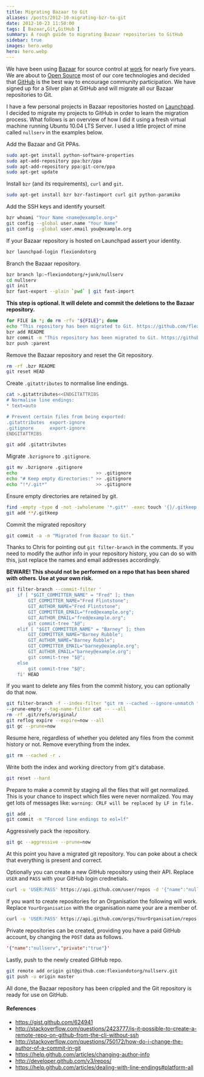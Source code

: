 ```yaml
---
title: Migrating Bazaar to Git
aliases: /posts/2012-10-migrating-bzr-to-git
date: 2012-10-23 11:50:00
tags: [ Bazaar,Git,GitHub ]
summary: A rough guide to migrating Bazaar repositories to GitHub
sidebar: true
images: hero.webp
hero: hero.webp
---
```


We have been using [Bazaar](http://bazaar.canonical.com) for source
control at [work](http://www.flightdataservices.com) for nearly five
years. We are about to [Open Source](http://opensource.org) most of our
core technologies and decided that [GitHub](https://github.com) is the
best way to encourage community participation. We have signed up for a
Silver plan at GitHub and will migrate all our Bazaar repositories to Git.

I have a few personal projects in Bazaar repositories hosted on
[Launchpad](http://www.launchpad.net). I decided to migrate my projects
to GitHub in order to learn the migration process. What follows is an
overview of how I did it using a fresh virtual machine running Ubuntu 10.04
LTS Server. I used a little project of mine called `nullserv` in the
examples below.

Add the Bazaar and Git PPAs.

```bash
sudo apt-get install python-software-properties
sudo apt-add-repository ppa:bzr/ppa
sudo apt-add-repository ppa:git-core/ppa
sudo apt-get update
```

Install `bzr` (and its requirements), `curl` and `git`.

```bash
sudo apt-get install bzr bzr-fastimport curl git python-paramiko
```

Add the SSH keys and identify yourself.

```bash
bzr whoami "Your Name <name@example.org>"
git config --global user.name "Your Name"
git config --global user.email you@example.org
```

If your Bazaar repository is hosted on Launchpad assert your
identity.

```bash
bzr launchpad-login flexiondotorg
```

Branch the Bazaar repository.

```bash
bzr branch lp:~flexiondotorg/+junk/nullserv
cd nullserv
git init
bzr fast-export --plain `pwd` | git fast-import
```

**This step is optional. It will delete and commit the deletions to the Bazaar repository.**

```bash
for FILE in *; do rm -rfv "${FILE}"; done
echo "This repository has been migrated to Git. https://github.com/flexiondotorg/nullserv" > README
bzr add README
bzr commit -m "This repository has been migrated to Git. https://github.com/flexiondotorg/nullserv"
bzr push :parent
```

Remove the Bazaar repository and reset the Git repository.

```bash
rm -rf .bzr README
git reset HEAD
```

Create `.gitattributes` to normalise line endings.

```bash
cat >.gitattributes<<ENDGITATTRIBS
# Normalise line endings:
* text=auto

# Prevent certain files from being exported:
.gitattributes  export-ignore
.gitignore      export-ignore
ENDGITATTRIBS

git add .gitattributes
```

Migrate `.bzrignore` to `.gitignore`.

```bash
git mv .bzrignore .gitignore
echo                             >> .gitignore
echo "# Keep empty directories:" >> .gitignore
echo "!*/.git*"                  >> .gitignore
```

Ensure empty directories are retained by git.

```bash
find -empty -type d -not -iwholename '*.git*' -exec touch '{}/.gitkeep' ";"
git add **/.gitkeep
```

Commit the migrated repository

```bash
git commit -a -m "Migrated from Bazaar to Git."
```

Thanks to Chris for pointing out `git filter-branch` in the comments. If you
need to modify the author info in your repository history, you can do so with
this, just replace the names and email addresses accordingly.

**BEWARE! This should not be performed on a repo that has been shared with others.
Use at your own risk.**

```bash
git filter-branch --commit-filter '
    if [ "$GIT_COMMITTER_NAME" = "Fred" ]; then
        GIT_COMMITTER_NAME="Fred Flintstone";
        GIT_AUTHOR_NAME="Fred Flintstone";
        GIT_COMMITTER_EMAIL="fred@example.org";
        GIT_AUTHOR_EMAIL="fred@example.org";
        git commit-tree "$@";
    elif [ "$GIT_COMMITTER_NAME" = "Barney" ]; then
        GIT_COMMITTER_NAME="Barney Rubble";
        GIT_AUTHOR_NAME="Barney Rubble";
        GIT_COMMITTER_EMAIL="barney@example.org";
        GIT_AUTHOR_EMAIL="barney@example.org";
        git commit-tree "$@";
    else
        git commit-tree "$@";
    fi' HEAD
```

If you want to delete any files from the commit history, you can optionally do that now.

```bash
git filter-branch -f --index-filter "git rm --cached --ignore-unmatch *.THIS *.THAT" \
--prune-empty --tag-name-filter cat -- --all
rm -rf .git/refs/original/
git reflog expire --expire=now --all
git gc --prune=now
```

Resume here, regardless of whether you deleted any files from the commit history or not.
Remove everything from the index.

```bash
git rm --cached -r .
```

Write both the index and working directory from git's database.

```bash
git reset --hard
```

Prepare to make a commit by staging all the files that will get normalized.
This is your chance to inspect which files were never normalized. You may
get lots of messages like: `warning: CRLF will be replaced by LF in file.`

```bash
git add .
git commit -m "Forced line endings to eol=lf"
```

Aggressively pack the repository.

```bash
git gc --aggressive --prune=now
```

At this point you have a migrated git repository. You can poke about a check that
everything is present and correct.

Optionally you can create a new GitHub repository using their API. Replace `USER`
and `PASS` with your GitHub login crednetials.

```bash
curl -u 'USER:PASS' https://api.github.com/user/repos -d '{"name":"nullserv"}'
```

If you want to create repositories for an Organisation the following will
work. Replace `YourOrganisation` with the organisation name your are a
member of.

```bash
curl -u 'USER:PASS' https://api.github.com/orgs/YourOrganisation/repos -d '{"name":"nullserv"}'
```

Private repositories can be created, providing you have a paid GitHub account,
by changing the `POST` data as follows.

```json
'{"name":"nullserv","private":"true"}'
```

Lastly, push to the newly created GitHub repo.

```bash
git remote add origin git@github.com:flexiondotorg/nullserv.git
git push -u origin master
```

All done, the Bazaar repository has been crippled and the Git repository is
ready for use on GitHub.

#### References
* <https://gist.github.com/624941>
* <http://stackoverflow.com/questions/2423777/is-it-possible-to-create-a-remote-repo-on-github-from-the-cli-without-ssh>
* <http://stackoverflow.com/questions/750172/how-do-i-change-the-author-of-a-commit-in-git>
* <https://help.github.com/articles/changing-author-info>
* <http://developer.github.com/v3/repos/>
* <https://help.github.com/articles/dealing-with-line-endings#platform-all>
